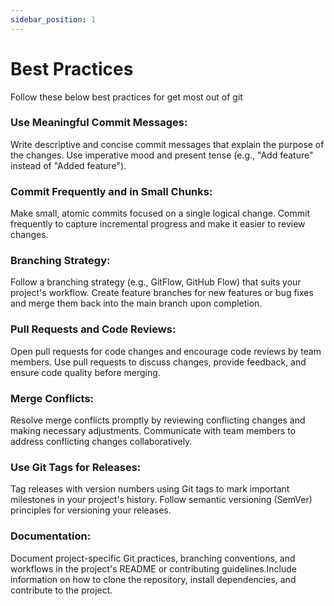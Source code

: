 ```yaml
---
sidebar_position: 1
---
```


# Best Practices

Follow these below best practices for get most out of git

###  Use Meaningful Commit Messages:
Write descriptive and concise commit messages that explain the purpose of the changes.
Use imperative mood and present tense (e.g., "Add feature" instead of "Added feature").

### Commit Frequently and in Small Chunks:
Make small, atomic commits focused on a single logical change.
Commit frequently to capture incremental progress and make it easier to review changes.

###  Branching Strategy:
Follow a branching strategy (e.g., GitFlow, GitHub Flow) that suits your project's workflow.
Create feature branches for new features or bug fixes and merge them back into the main branch upon completion.

###  Pull Requests and Code Reviews:
Open pull requests for code changes and encourage code reviews by team members.
Use pull requests to discuss changes, provide feedback, and ensure code quality before merging.

###  Merge Conflicts:
Resolve merge conflicts promptly by reviewing conflicting changes and making necessary adjustments.
Communicate with team members to address conflicting changes collaboratively.

###  Use Git Tags for Releases:
Tag releases with version numbers using Git tags to mark important milestones in your project's history.
Follow semantic versioning (SemVer) principles for versioning your releases.

### Documentation:
Document project-specific Git practices, branching conventions, and workflows in the project's README or contributing guidelines.Include information on how to clone the repository, install dependencies, and contribute to the project.
